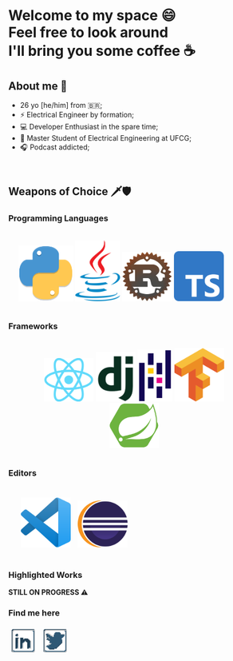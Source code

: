 # Welcome to my space :smile: <br/> Feel free to look around <br/> I'll bring you some coffee :coffee:
## About me :bust_in_silhouette:

- 26 yo [he/him] from :brazil:;
- :zap: Electrical Engineer by formation;
- :computer: Developer Enthusiast in the spare time;
- :microscope: Master Student of Electrical Engineering at UFCG;
- :headphones: Podcast addicted;

<br/>

## Weapons of Choice :dagger::shield:

### Programming Languages

<div style="display: flex; margin: 20px; align: center; text-align:center">
    <p>
        <img src="./assets/python-logo.png" style="width: 110px"/>
        <img src="./assets/java-logo.png" style="width: 90px"/>
        <img src="./assets/rust-logo.png" style="width: 100px"/>
        <img src="./assets/typescript-logo.png" style="width: 100px"/>
    </p>
</div>

### Frameworks

<div style="display: flex; margin: 20px; align: center;text-align:center">
    <p>
        <img src="./assets/react-logo.png" style="width: 100px"/>
        <img src="./assets/django-logo.png" style="width: 80px"/>
        <img src="./assets/pandas-logo.png" style="width: 70px"/>
        <img src="./assets/tensorflow-logo.png" style="width: 100px"/>
        <img src="./assets/spring-boot-logo.svg" style="width: 100px"/>
    </p>
</div>

### Editors

<div style="display: flex; margin: 20px; align: center;text-align:center">
    <p>
        <img src="./assets/vscode.png" style="width: 100px; margin: 5px"/>
        <img src="./assets/eclipse.png" style="width: 100px; margin: 5px">
    </p>
</div>

### Highlighted Works

__STILL ON PROGRESS :warning:__

### Find me here

<p>
    <a href="https://www.linkedin.com/in/ntimesgurgel"><img src="./assets/linkedin.png" style="margin: 5px; width: 50px"></img></a>
    <a href="https://twitter.com/ntimesgurgel"><img src="./assets/twitter.png" style="margin: 5px; width: 50px"></img></a>
</p>
